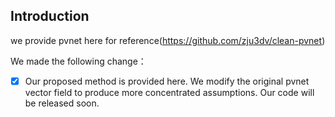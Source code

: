 ## Introduction
we provide pvnet here for reference(https://github.com/zju3dv/clean-pvnet)

We made the following change：  
- [x]  Our proposed method is provided here. We modify the original pvnet vector field to produce more concentrated assumptions. Our code will be released soon.
